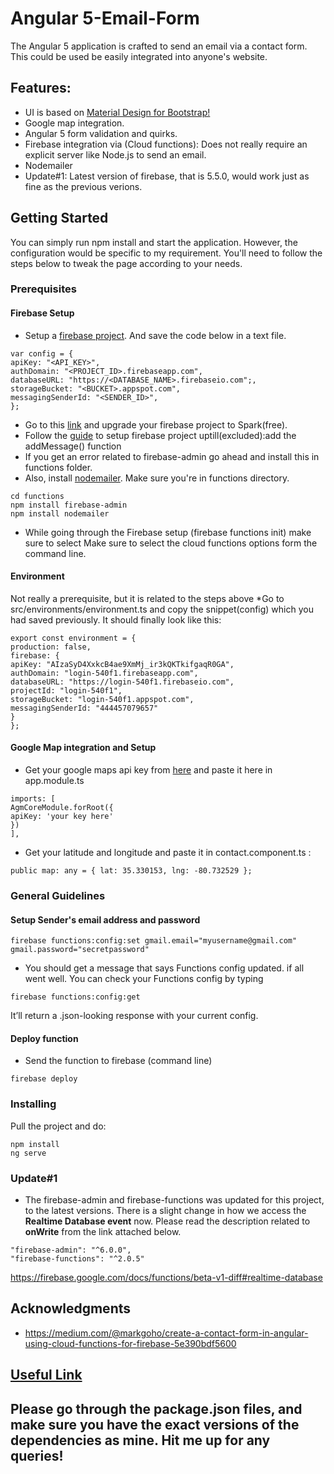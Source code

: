 # Angular 5-Email-Form

The Angular 5 application is crafted to send an email via a contact form. This could be used be easily integrated into anyone's website.

## Features:
* UI is based on [Material Design for Bootstrap!](https://mdbootstrap.com/angular)
* Google map integration.
* Angular 5 form validation and quirks.
* Firebase integration via (Cloud functions): Does not really require an explicit server like Node.js to send an email.
* Nodemailer
* Update#1: Latest version of firebase, that is 5.5.0, would work just as fine as the previous verions.

## Getting Started

You can simply run npm install and start the application. However, the configuration would be specific to my requirement. You'll need
to follow the steps below to tweak the page according to your needs.

### Prerequisites
#### Firebase Setup ####
* Setup a [firebase project](https://firebase.google.com/docs/web/setup). And save the code below in a text file.
```
var config = {
apiKey: "<API_KEY>",
authDomain: "<PROJECT_ID>.firebaseapp.com",
databaseURL: "https://<DATABASE_NAME>.firebaseio.com";,
storageBucket: "<BUCKET>.appspot.com",
messagingSenderId: "<SENDER_ID>",
};

```
* Go to this [link](https://firebase.google.com/pricing/) and upgrade your firebase project to Spark(free).
* Follow the [guide](https://firebase.google.com/docs/functions/get-started) to setup firebase project uptill(excluded):add the addMessage() function
* If you get an error related to firebase-admin go ahead and install this in functions folder.
* Also, install [nodemailer](https://nodemailer.com/about/). Make sure you're in functions directory.

```
cd functions
npm install firebase-admin
npm install nodemailer
```
* While going through the Firebase setup (firebase functions init) make sure to select Make sure to select the cloud functions options form the command line.

#### Environment ####
Not really a prerequisite, but it is related to the steps above
*Go to src/environments/environment.ts and copy the snippet(config) which you had saved previously. It should finally look like this:
```
export const environment = {
production: false,
firebase: {
apiKey: "AIzaSyD4XxkcB4ae9XmMj_ir3kQKTkifgaqR0GA",
authDomain: "login-540f1.firebaseapp.com",
databaseURL: "https://login-540f1.firebaseio.com",
projectId: "login-540f1",
storageBucket: "login-540f1.appspot.com",
messagingSenderId: "444457079657"
}
};
```
#### Google Map integration and Setup ####
* Get your google maps api key from [here](https://developers.google.com/maps/documentation/javascript/get-api-key?hl=en#key) and paste it here in app.module.ts
```
imports: [
AgmCoreModule.forRoot({
apiKey: 'your key here'
})
],
```
* Get your latitude and longitude and paste it in contact.component.ts :
```
public map: any = { lat: 35.330153, lng: -80.732529 };
```

### General Guidelines
#### Setup Sender's email address and password ####
```
firebase functions:config:set gmail.email="myusername@gmail.com" gmail.password="secretpassword"
```
* You should get a message that says Functions config updated. if all went well. You can check your Functions config by typing
```
firebase functions:config:get
```
It’ll return a .json-looking response with your current config.

#### Deploy function ####
* Send the function to firebase (command line)
```
firebase deploy
```
### Installing

Pull the project and do:

```
npm install
ng serve
```

### Update#1
* The firebase-admin and firebase-functions was updated for this project, to the latest versions. There is a slight change in how we access the **Realtime Database event** now. Please read the description related to **onWrite** from the link attached below.

```
"firebase-admin": "^6.0.0",
"firebase-functions": "^2.0.5"
```
https://firebase.google.com/docs/functions/beta-v1-diff#realtime-database

## Acknowledgments

* https://medium.com/@markgoho/create-a-contact-form-in-angular-using-cloud-functions-for-firebase-5e390bdf5600

## [Useful Link](https://www.linkedin.com/pulse/angular-5-email-form-salman-mujtaba/?published=t)

## Please go through the package.json files, and make sure you have the exact versions of the dependencies as mine. Hit me up for any queries!
